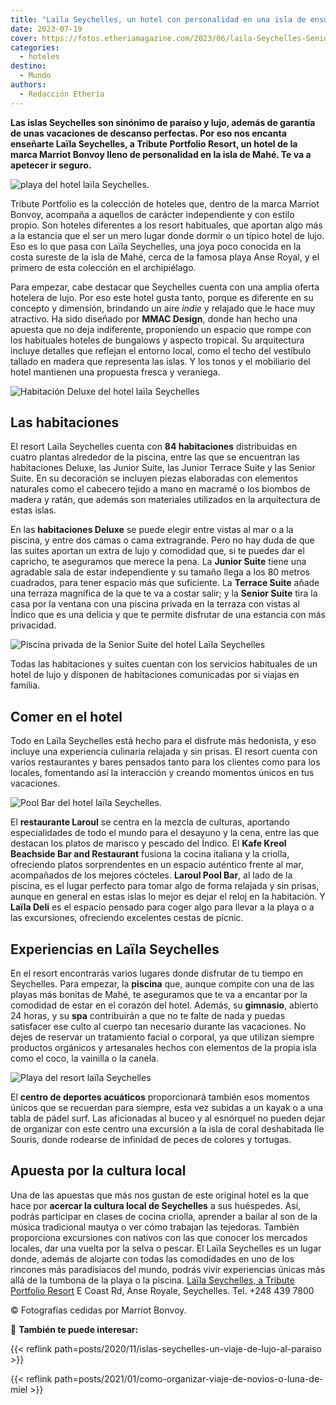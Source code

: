 ```yaml
---
title: "Laïla Seychelles, un hotel con personalidad en una isla de ensueño"
date: 2023-07-19
cover: https://fotos.etheriamagazine.com/2023/06/laila-Seychelles-Senior-Suite-terraza.jpg
categories: 
  - hoteles
destino: 
  - Mundo
authors: 
  - Redacción Etheria
---
```


**Las islas Seychelles son sinónimo de paraíso y lujo, además de garantía de unas 
vacaciones de descanso perfectas. Por eso nos encanta enseñarte Laïla Seychelles, a 
Tribute Portfolio Resort, un hotel de la marca Marriot Bonvoy lleno de personalidad en 
la isla de Mahé. Te va a apetecer ir seguro.** 

![playa del hotel laïla Seychelles.](https://fotos.etheriamagazine.com/2023/06/laila-Seychelles-vista-playa.jpg "Vista panorámica del hotel Laïla Seychelles.")

Tribute Portfolio es la colección de hoteles que, dentro de la marca Marriot Bonvoy, 
acompaña a aquellos de carácter independiente y con estilo propio. Son hoteles 
diferentes a los resort habituales, que aportan algo más a la estancia que el ser un 
mero lugar donde dormir o un típico hotel de lujo. Eso es lo que pasa con Laïla 
Seychelles, una joya poco conocida en la costa sureste de la isla de Mahé, cerca de la 
famosa playa Anse Royal, y el primero de esta colección en el archipiélago. 

Para empezar, cabe destacar que Seychelles cuenta con una amplia oferta hotelera de 
lujo. Por eso este hotel gusta tanto, porque es diferente en su concepto y dimensión, 
brindando un aire _indie_ y relajado que le hace muy atractivo. Ha sido diseñado por 
**MMAC Design**, donde han hecho una apuesta que no deja indiferente, proponiendo un 
espacio que rompe con los habituales hoteles de bungalows y aspecto tropical. Su 
arquitectura incluye detalles que reflejan el entorno local, como el techo del vestíbulo 
tallado en madera que representa las islas. Y los tonos y el mobiliario del hotel 
mantienen una propuesta fresca y veraniega. 

![Habitación Deluxe del hotel laïla Seychelles](https://fotos.etheriamagazine.com/2023/06/laila-Seychelles-Deluxe-Room.jpg "Habitación Deluxe.")

## Las habitaciones

El resort Laïla Seychelles cuenta con **84 habitaciones** distribuidas en cuatro plantas 
alrededor de la piscina, entre las que se encuentran las habitaciones Deluxe, las Junior 
Suite, las Junior Terrace Suite y las Senior Suite. En su decoración se incluyen piezas 
elaboradas con elementos naturales como el cabecero tejido a mano en macramé o los 
biombos de madera y ratán, que además son materiales utilizados en la arquitectura de 
estas islas. 

En las **habitaciones Deluxe** se puede elegir entre vistas al mar o a la piscina, y 
entre dos camas o cama extragrande. Pero no hay duda de que las suites aportan un extra 
de lujo y comodidad que, si te puedes dar el capricho, te aseguramos que merece la pena. 
La **Junior Suite** tiene una agradable sala de estar independiente y su tamaño llega a 
los 80 metros cuadrados, para tener espacio más que suficiente. La **Terrace Suite** 
añade una terraza magnífica de la que te va a costar salir; y la **Senior Suite** tira 
la casa por la ventana con una piscina privada en la terraza con vistas al Índico que es 
una delicia y que te permite disfrutar de una estancia con más privacidad. 

![Piscina privada de la Senior Suite del hotel Laïla Seychelles](https://fotos.etheriamagazine.com/2023/06/laila-Seychelles-Senior-Suite-terraza.jpg "Piscina privada de la Senior Suite.")

Todas las habitaciones y suites cuentan con los servicios habituales de un hotel de lujo 
y disponen de habitaciones comunicadas por si viajas en familia. 

## Comer en el hotel

Todo en Laïla Seychelles está hecho para el disfrute más hedonista, y eso incluye una 
experiencia culinaria relajada y sin prisas. El resort cuenta con varios restaurantes y 
bares pensados tanto para los clientes como para los locales, fomentando así la 
interacción y creando momentos únicos en tus vacaciones. 

![Pool Bar del hotel laïla Seychelles.](https://fotos.etheriamagazine.com/2023/06/laila-Seychelles-Pool-Bar.jpg "Pool Bar del hotel Laïla Seychelles.")

El **restaurante Laroul** se centra en la mezcla de culturas, aportando especialidades 
de todo el mundo para el desayuno y la cena, entre las que destacan los platos de 
marisco y pescado del Índico. El **Kafe Kreol Beachside Bar and Restaurant** fusiona la 
cocina italiana y la criolla, ofreciendo platos sorprendentes en un espacio auténtico 
frente al mar, acompañados de los mejores cócteles. **Laroul Pool Bar**, al lado de la 
piscina, es el lugar perfecto para tomar algo de forma relajada y sin prisas, aunque en 
general en estas islas lo mejor es dejar el reloj en la habitación. Y **Laïla Deli** es 
el espacio pensado para coger algo para llevar a la playa o a las excursiones, 
ofreciendo excelentes cestas de pícnic. 

## Experiencias en Laïla Seychelles

En el resort encontrarás varios lugares donde disfrutar de tu tiempo en Seychelles. Para 
empezar, la **piscina** que, aunque compite con una de las playas más bonitas de Mahé, 
te aseguramos que te va a encantar por la comodidad de estar en el corazón del hotel. 
Además, su **gimnasio**, abierto 24 horas, y su **spa** contribuirán a que no te falte 
de nada y puedas satisfacer ese culto al cuerpo tan necesario durante las vacaciones. No 
dejes de reservar un tratamiento facial o corporal, ya que utilizan siempre productos 
orgánicos y artesanales hechos con elementos de la propia isla como el coco, la vainilla 
o la canela. 

![Playa del resort laïla Seychelles](https://fotos.etheriamagazine.com/2023/06/laila-Seychelles-Kafe-Kreol-Beach.jpg "Playa del resort Laïla Seychelles.")

El **centro de deportes acuáticos** proporcionará también esos momentos únicos que se 
recuerdan para siempre, esta vez subidas a un kayak o a una tabla de pádel surf. Las 
aficionadas al buceo y al esnórquel no pueden dejar de organizar con este centro una 
excursión a la isla de coral deshabitada Ile Souris, donde rodearse de infinidad de 
peces de colores y tortugas. 

## Apuesta por la cultura local

Una de las apuestas que más nos gustan de este original hotel es la que hace por 
**acercar la cultura local de Seychelles** a sus huéspedes. Así, podrás participar en 
clases de cocina criolla, aprender a bailar al son de la música tradicional mautya o ver 
cómo trabajan las tejedoras. También proporciona excursiones con nativos con las que 
conocer los mercados locales, dar una vuelta por la selva o pescar. El Laïla Seychelles 
es un lugar donde, además de alojarte con todas las comodidades en uno de los rincones 
más paradisíacos del mundo, podrás vivir experiencias únicas más allá de la tumbona de 
la playa o la piscina. [Laïla Seychelles, a Tribute Portfolio 
Resort](https://www.marriott.com/en-us/hotels/seztx-laila-seychelles-a-tribute-portfolio-resort/overview/) 
E Coast Rd, Anse Royale, Seychelles. Tel. +248 439 7800 

© Fotografías cedidas por Marriot Bonvoy. 

📌 **También te puede interesar:** 

{{< reflink path=posts/2020/11/islas-seychelles-un-viaje-de-lujo-al-paraiso >}} 

{{< reflink path=posts/2021/01/como-organizar-viaje-de-novios-o-luna-de-miel >}}
